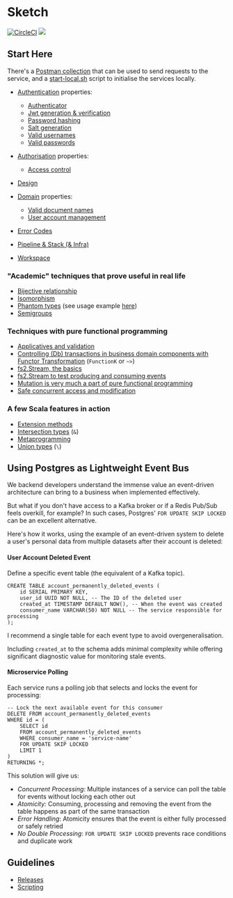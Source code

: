 # Sketch

[![CircleCI](https://dl.circleci.com/status-badge/img/gh/rafaelfiume/sketch/tree/main.svg?style=svg)](https://dl.circleci.com/status-badge/redirect/gh/rafaelfiume/sketch/tree/main) [<img src="https://img.shields.io/badge/dockerhub-images-blue.svg?logo=LOGO">](<https://hub.docker.com/repository/docker/rafaelfiume/sketch/general>)


## Start Here

There's a [Postman collection](docs/Sketch.postman_collection.json) that can be used to send requests to the service,
and a [start-local.sh](/tools/stack/start-local.sh) script to initialise the services locally.

 - [Authentication](docs/Auth.md) properties:
   - [Authenticator](auth/src/test/scala/org/fiume/sketch/auth/AuthenticatorSpec.scala)
   - [Jwt generation & verification](auth/src/test/scala/org/fiume/sketch/auth/JwtIssuerSpec.scala)
   - [Password hashing](shared-auth/src/test/scala/org/fiume/sketch/shared/auth/HashedPasswordSpec.scala)
   - [Salt generation](shared-auth/src/test/scala/org/fiume/sketch/shared/auth/SaltSpec.scala)
   - [Valid usernames](shared-auth/src/test/scala/org/fiume/sketch/shared/auth/UsernameSpec.scala)
   - [Valid passwords](shared-auth/src/test/scala/org/fiume/sketch/shared/auth/PlainPasswordSpec.scala)

 - [Authorisation](docs/Authorisation.md) properties:
   - [Access control](auth/src/test/scala/org/fiume/sketch/auth/UsersManagerSpec.scala)

 - [Design](docs/Design.md)

 - [Domain](docs/Domain.md) properties:
   - [Valid document names](shared-domain/src/test/scala/org/fiume/sketch/shared/domain/documents/DocumentSpec.scala)
   - [User account management](auth/src/test/scala/org/fiume/sketch/auth/UsersManagerSpec.scala)

 - [Error Codes](docs/ErrorCodes.md)

 - [Pipeline & Stack (& Infra)](docs/Pipeline.md)

 - [Workspace](docs/Workspace.md)


### "Academic" techniques that prove useful in real life

 - [Bijective relationship](shared-components/src/test/scala/org/fiume/sketch/shared/common/ServiceStatusContractSpec.scala)
 - [Isomorphism](auth/src/test/scala/org/fiume/sketch/auth/KeyStringifierSpec.scala)
 - [Phantom types](shared-components/src/main/scala/org/fiume/sketch/shared/common/EntityId.scala) (see usage example [here](shared-components/src/test/scala/org/fiume/sketch/shared/common/EntityIdSpec.scala))
 - [Semigroups](shared-components/src/test/scala/org/fiume/sketch/shared/common/troubleshooting/ErrorDetailsLawsSpec.scala)

### Techniques with pure functional programming

 - [Applicatives and validation](shared-auth/src/main/scala/org/fiume/sketch/shared/auth/domain/Passwords.scala)
 - [Controlling (Db) transactions in business domain components with Functor Transformation](shared-components/src/main/scala/org/fiume/sketch/shared/common/algebras/Store.scala) (`FunctionK` or `~>`)
 - [fs2.Stream, the basics](shared-components/src/main/scala/org/fiume/sketch/shared/common/jobs/PeriodicJob.scala)
 - [fs2.Stream to test producing and consuming events](storage/src/it/scala/org/fiume/sketch/storage/auth0/postgres/PostgresEventsStoreSpec.scala)
 - [Mutation is very much a part of pure functional programming](shared-auth/src/test/scala/org/fiume/sketch/shared/auth/testkit/ScheduledAccountDeletionEventFlowContext.scala)
 - [Safe concurrent access and modification](https://github.com/rafaelfiume/sketch/blob/02b5e2b7bbeb6f1c0083ee9be8327b3bd61c13ae/storage/src/it/scala/org/fiume/sketch/storage/auth0/postgres/PostgresEventsStoreSpec.scala#L81)

### A few Scala features in action

 - [Extension methods](shared-account-management/src/main/scala/org/fiume/sketch/shared/account/management/http/model/AccountStateTransitionErrorSyntax.scala)
 - [Intersection types](shared-components/src/test/scala/org/fiume/sketch/shared/common/testkit/JobErrorHandlerContext.scala) (`&`)
 - [Metaprogramming](shared-components/src/main/scala/org/fiume/sketch/shared/common/Macros.scala)
 - [Union types](auth/src/main/scala/org/fiume/sketch/auth/UsersManager.scala) (`\`)


## Using Postgres as Lightweight Event Bus

We backend developers understand the immense value an event-driven architecture can bring to a business when implemented effectively.

But what if you don't have access to a Kafka broker or if a Redis Pub/Sub feels overkill, for example?
In such cases, Postgres' `FOR UPDATE SKIP LOCKED` can be an excellent alternative.

Here's how it works, using the example of an event-driven system to delete a user's personal data from multiple datasets after their account is deleted:

#### User Account Deleted Event

Define a specific event table (the equivalent of a Kafka topic).

```
CREATE TABLE account_permanently_deleted_events (
    id SERIAL PRIMARY KEY,
    user_id UUID NOT NULL, -- The ID of the deleted user
    created_at TIMESTAMP DEFAULT NOW(), -- When the event was created
    consumer_name VARCHAR(50) NOT NULL -- The service responsible for processing
);
```

I recommend a single table for each event type to avoid overgeneralisation.

Including `created_at` to the schema adds minimal complexity while offering significant diagnostic value for monitoring stale events. 

#### Microservice Polling

Each service runs a polling job that selects and locks the event for processing:

```
-- Lock the next available event for this consumer
DELETE FROM account_permanently_deleted_events
WHERE id = (
    SELECT id
    FROM account_permanently_deleted_events
    WHERE consumer_name = 'service-name'
    FOR UPDATE SKIP LOCKED
    LIMIT 1
)
RETURNING *;
```

This solution will give us:
 - *Concurrent Processing*: Multiple instances of a service can poll the table for events without locking each other out
 - *Atomicity:* Consuming, processing and removing the event from the table happens as part of the same transaction
 - *Error Handling*: Atomicity ensures that the event is either fully processed or safely retried
 - *No Double Processing*: `FOR UPDATE SKIP LOCKED` prevents race conditions and duplicate work

## Guidelines

 - [Releases](docs/artigiani/Releases.md)
 - [Scripting](docs/artigiani/Scripting)
